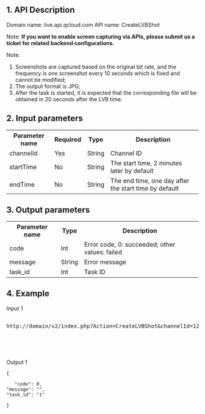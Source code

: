 ## 1. API Description

Domain name: live.api.qcloud.com
API name: CreateLVBShot

Note: **If you want to enable screen capturing via APIs, please submit us a ticket for related backend configurations.**

Note:
1. Screenshots are captured based on the original bit rate, and the frequency is one screenshot every 10 seconds which is fixed and cannot be modified;
2. The output format is JPG;
3. After the task is started, it is expected that the corresponding file will be obtained in 20 seconds after the LVB time.



## 2. Input parameters
</b></th>
<table class="t"><tbody><tr>
<th><b>Parameter name</b></th>
<th><b>Required</b></th>
<th><b>Type</b></th>
<th><b>Description</b></th>
<tr>
<td> channelId
<td> Yes
<td> String
<td> Channel ID
<tr>
<td> startTime
<td> No
<td> String
<td> The start time, 2 minutes later by default
<tr>
<td> endTime
<td> No
<td> String
<td> The end time, one day after the start time by default
</tbody></table>


</b></th>

## 3. Output parameters
</b></th>
<table class="t"><tbody><tr>
<th><b>Parameter name</b></th>
<th><b>Type</b></th>
<th><b>Description</b></th>
<tr>
<td> code
<td> Int
<td> Error code, 0: succeeded; other values: failed
<tr>
<td> message
<td> String
<td> Error message
<tr>
<tr>
<td> task_id
<td> Int
<td> Task ID
<tr>

</tbody></table>


</b></th>

## 4. Example

Input 1
<pre>

http://domain/v2/index.php?Action=CreateLVBShot&channelId=123&start_time=2016-01-21 12:00:00&<a href="http://tcecqpoc.fsphere.cn/doc/api/229/6976">Public Request Parameters</a>




</pre>

Output 1
```
{

   "code": 0,
"message": "",
"task_id": "1"

}

```

